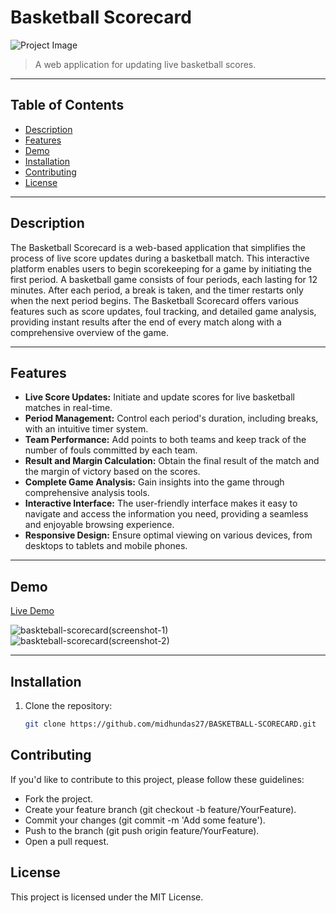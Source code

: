 # Basketball Scorecard

![Project Image](https://github.com/midhundas27/BASKETBALL-SCORECARD/assets/114917096/bbd2b60f-232b-46d2-8a6c-78fb3237ddfb)

> A web application for updating live basketball scores.

---

## Table of Contents

- [Description](#description)
- [Features](#features)
- [Demo](#demo)
- [Installation](#installation)
- [Contributing](#contributing)
- [License](#license)

---

## Description

The Basketball Scorecard is a web-based application that simplifies the process of live score updates during a basketball match. This interactive platform enables users to begin scorekeeping for a game by initiating the first period. A basketball game consists of four periods, each lasting for 12 minutes. After each period, a break is taken, and the timer restarts only when the next period begins. The Basketball Scorecard offers various features such as score updates, foul tracking, and detailed game analysis, providing instant results after the end of every match along with a comprehensive overview of the game.

---

## Features

- **Live Score Updates:** Initiate and update scores for live basketball matches in real-time.
- **Period Management:** Control each period's duration, including breaks, with an intuitive timer system.
- **Team Performance:** Add points to both teams and keep track of the number of fouls committed by each team.
- **Result and Margin Calculation:** Obtain the final result of the match and the margin of victory based on the scores.
- **Complete Game Analysis:** Gain insights into the game through comprehensive analysis tools.
- **Interactive Interface:** The user-friendly interface makes it easy to navigate and access the information you need, providing a seamless and enjoyable browsing experience.
- **Responsive Design:** Ensure optimal viewing on various devices, from desktops to tablets and mobile phones.

---

## Demo


[Live Demo](https://midhundas27.github.io/BASKETBALL-SCORECARD/)

![baskteball-scorecard(screenshot-1)](https://github.com/midhundas27/BASKETBALL-SCORECARD/assets/114917096/d8a4d1fa-4a45-4873-a5ac-2fede5fefaab)
![baskteball-scorecard(screenshot-2)](https://github.com/midhundas27/BASKETBALL-SCORECARD/assets/114917096/ef0950b5-d684-4f70-9041-f3482e584d95)

---

## Installation

1. Clone the repository:
   ```bash
   git clone https://github.com/midhundas27/BASKETBALL-SCORECARD.git

## Contributing

If you'd like to contribute to this project, please follow these guidelines:

- Fork the project.
- Create your feature branch (git checkout -b feature/YourFeature).
- Commit your changes (git commit -m 'Add some feature').
- Push to the branch (git push origin feature/YourFeature).
- Open a pull request.

## License
This project is licensed under the MIT License.
